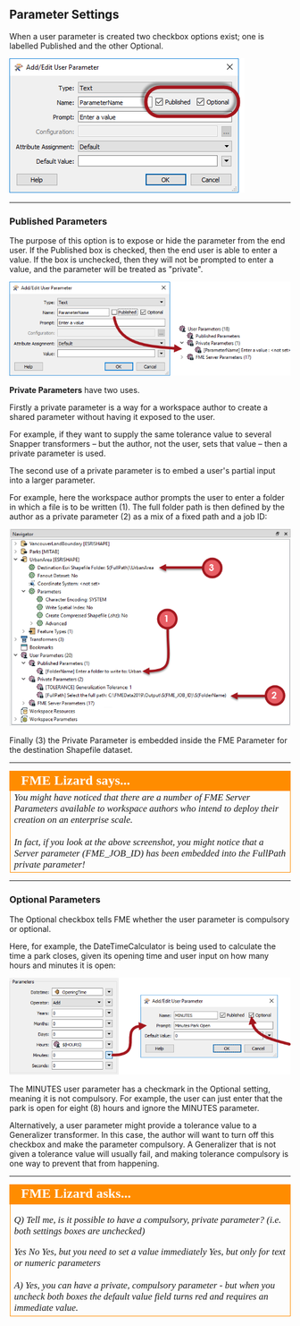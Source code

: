 ## Parameter Settings ##

When a user parameter is created two checkbox options exist; one is labelled Published and the other Optional.

![](./Images/Img4.033.ParameterSettings.png)

---

### Published Parameters ###
The purpose of this option is to expose or hide the parameter from the end user. If the Published box is checked, then the end user is able to enter a value. If the box is unchecked, then they will not be prompted to enter a value, and the parameter will be treated as "private".

![](./Images/Img4.034.MakingAPrivateParameter.png)

**Private Parameters** have two uses.

Firstly a private parameter is a way for a workspace author to create a shared parameter without having it exposed to the user.

For example, if they want to supply the same tolerance value to several Snapper transformers – but the author, not the user, sets that value – then a private parameter is used.

The second use of a private parameter is to embed a user's partial input into a larger parameter.

For example, here the workspace author prompts the user to enter a folder in which a file is to be written (1). The full folder path is then defined by the author as a private parameter (2) as a mix of a fixed path and a job ID:

![](./Images/Img4.035.EmbeddedPrivateParameter.png)

Finally (3) the Private Parameter is embedded inside the FME Parameter for the destination Shapefile dataset.

---

<!--Person X Says Section-->

<table style="border-spacing: 0px">
<tr>
<td style="vertical-align:middle;background-color:darkorange;border: 2px solid darkorange">
<i class="fa fa-quote-left fa-lg fa-pull-left fa-fw" style="color:white;padding-right: 12px;vertical-align:text-top"></i>
<span style="color:white;font-size:x-large;font-weight: bold;font-family:serif">FME Lizard says...</span>
</td>
</tr>

<tr>
<td style="border: 1px solid darkorange">
<span style="font-family:serif; font-style:italic; font-size:larger">
You might have noticed that there are a number of FME Server Parameters available to workspace authors who intend to deploy their creation on an enterprise scale.
<br><br>In fact, if you look at the above screenshot, you might notice that a Server parameter (FME_JOB_ID) has been embedded into the FullPath private parameter!
</span>
</td>
</tr>
</table>

---

### Optional Parameters ###

The Optional checkbox tells FME whether the user parameter is compulsory or optional.

Here, for example, the DateTimeCalculator is being used to calculate the time a park closes, given its opening time and user input on how many hours and minutes it is open:

![](./Images/Img4.036.NonOptionalParameter.png)

The MINUTES user parameter has a checkmark in the Optional setting, meaning it is not compulsory. For example, the user can just enter that the park is open for eight (8) hours and ignore the MINUTES parameter.

Alternatively, a user parameter might provide a tolerance value to a Generalizer transformer. In this case, the author will want to turn off this checkbox and make the parameter compulsory. A Generalizer that is not given a tolerance value will usually fail, and making tolerance compulsory is one way to prevent that from happening.

---

<!--Person X Says Section-->

<table style="border-spacing: 0px">
<tr>
<td style="vertical-align:middle;background-color:darkorange;border: 2px solid darkorange">
<i class="fa fa-quote-left fa-lg fa-pull-left fa-fw" style="color:white;padding-right: 12px;vertical-align:text-top"></i>
<span style="color:white;font-size:x-large;font-weight: bold;font-family:serif">FME Lizard asks...</span>
</td>
</tr>

<tr>
<td style="border: 1px solid darkorange">
<span style="font-family:serif; font-style:italic; font-size:larger">

<quiz name="">
  <question>
    <p>
      Q) Tell me, is it possible to have a compulsory, private parameter? (i.e. both settings boxes are unchecked)
    </p>
    <answer>Yes</answer>
    <answer>No</answer>
    <answer correct>Yes, but you need to set a value immediately</answer>
    <answer>Yes, but only for text or numeric parameters</answer>
    <br><br><explanation>A) Yes, you can have a private, compulsory parameter - but when you uncheck both boxes the default value field turns red and requires an immediate value.</explanation>
  </question>
</quiz>

</span>
</td>
</tr>
</table>
